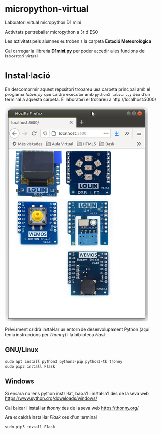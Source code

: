 # micropython-virtual
Laboratori virtual micropython D1 mini

Activitats per treballar micropython a 3r d'ESO

Les activitats pels alumnes es troben a la carpeta **Estació Meteorològica**

Cal carregar la llibreria **D1mini.py** per poder accedir a les funcions del laboratori virtual

# Instal·lació

En descomprimir aquest repositori trobareu una carpeta principal amb el programa *labvir.py* que caldrà executar amb
`python3 labvir.py` des d'un terminal a aquesta carpeta. El laboratori el trobareu a http://localhost:5000/

![](labvir.png)

Prèviament caldrà instal·lar un entorn de desenvolupament Python (aquí teniu instruccions per *Thonny*) i la biblioteca *Flask*

## GNU/Linux

~~~
sudo apt install python3 python3-pip python3-tk thonny
sudo pip3 install Flask
~~~

## Windows

Si encara no tens python instal·lat, baixa'l i instal·la'l des de la seva web https://www.python.org/downloads/windows/

Cal baixar i instal·lar *thonny* des de la seva web https://thonny.org/

Ara et caldrà instal·lar *Flask* des d'un terminal

~~~
sudo pip3 install Flask
~~~


